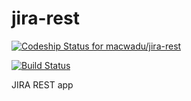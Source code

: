 jira-rest
=========

[ ![Codeship Status for macwadu/jira-rest](https://www.codeship.io/projects/9f69a430-3a6a-0131-0c20-660dc75a2d28/status?branch=master)](https://www.codeship.io/projects/10176)

[![Build Status](https://travis-ci.org/macwadu/jira-rest.png?branch=master)](https://travis-ci.org/macwadu/jira-rest)

JIRA REST app

